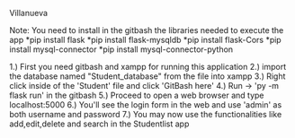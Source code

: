 Villanueva

Note: You need to install in the gitbash the libraries needed to execute the app
*pip install flask
*pip install flask-mysqldb
*pip install flask-Cors
*pip install mysql-connector
*pip install mysql-connector-python

1.) First you need gitbash and xampp for running this application
2.) import the database named "Student_database" from the file into xampp
3.) Right click inside of the 'Student' file and click 'GitBash here'
4.) Run -> 'py -m flask run' in the gitbash
5.) Proceed to open a web browser and type localhost:5000
6.) You'll see the login form in the web and use 'admin' as both username and password
7.) You may now use the functionalities like add,edit,delete and search in the Studentlist app
